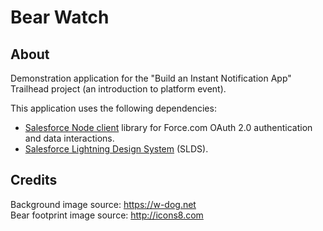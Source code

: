 # Bear Watch

## About
Demonstration application for the "Build an Instant Notification App" Trailhead project (an introduction to platform event).

This application uses the following dependencies:
- [Salesforce Node client](https://github.com/pozil/salesforce-node-client) library for Force.com OAuth 2.0 authentication and data interactions.
- [Salesforce Lightning Design System](https://www.lightningdesignsystem.com) (SLDS).

## Credits
Background image source: https://w-dog.net<br/>
Bear footprint image source: http://icons8.com
